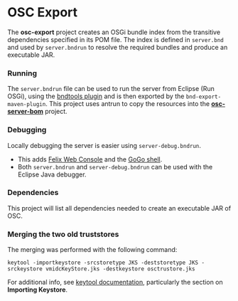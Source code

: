 # OSC Export

The **osc-export** project creates an OSGi bundle index from the transitive dependencies specified in its POM file. The index is defined in `server.bnd` and used by `server.bndrun` to resolve the required bundles and produce an executable JAR. 

### Running
The `server.bndrun` file can be used to run the server from Eclipse (Run OSGi), using the [bndtools plugin](http://bndtools.org/installation.html) and is then exported by the `bnd-export-maven-plugin`. This project uses antrun to copy the resources into the [**osc-server-bom**](../osc-server-bom) project.

### Debugging

Locally debugging the server is easier using `server-debug.bndrun`.
* This adds [Felix Web Console](http://felix.apache.org/documentation/subprojects/apache-felix-web-console.html) and the [GoGo shell](http://felix.apache.org/documentation/subprojects/apache-felix-gogo.html).
* Both `server.bndrun` and `server-debug.bndrun` can be used with the Eclipse Java debugger.

### Dependencies
This project will list all dependencies needed to create an executable JAR of OSC.

### Merging the two old truststores
The merging was performed with the following command:

 `keytool -importkeystore -srcstoretype JKS -deststoretype JKS -srckeystore vmidcKeyStore.jks -destkeystore osctrustore.jks`

 For additional info, see [keytool documentation](https://docs.oracle.com/javase/6/docs/technotes/tools/windows/keytool.html),
 particularly the section on **Importing Keystore**. 
